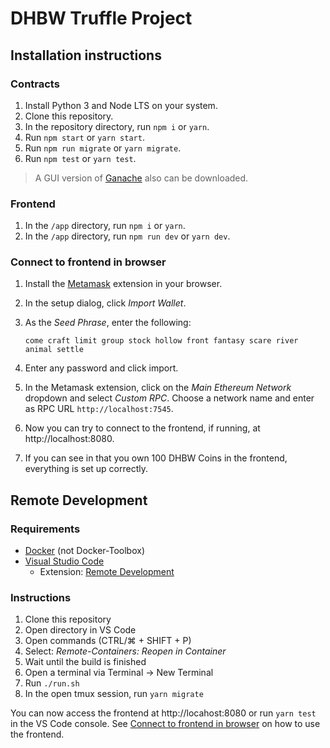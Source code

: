 # DHBW Truffle Project

## Installation instructions

### Contracts

1. Install Python 3 and Node LTS on your system.
2. Clone this repository.
3. In the repository directory, run `npm i` or `yarn`.
4. Run `npm start` or `yarn start`.
5. Run `npm run migrate` or `yarn migrate`.
6. Run `npm test` or `yarn test`.

> A GUI version of [Ganache](https://www.trufflesuite.com/ganache) also can be
> downloaded.

### Frontend

1. In the `/app` directory, run `npm i` or `yarn`.
2. In the `/app` directory, run `npm run dev` or `yarn dev`.

### Connect to frontend in browser

1. Install the [Metamask](https://metamask.io/) extension in your browser.
2. In the setup dialog, click _Import Wallet_.
3. As the _Seed Phrase_, enter the following:

   ```
   come craft limit group stock hollow front fantasy scare river animal settle
   ```

4. Enter any password and click import.
5. In the Metamask extension, click on the _Main Ethereum Network_ dropdown and
   select _Custom RPC_. Choose a network name and enter as RPC URL
   `http://localhost:7545`.
6. Now you can try to connect to the frontend, if running, at
   http://localhost:8080.
7. If you can see in that you own 100 DHBW Coins in the frontend, everything is
   set up correctly.

## Remote Development

### Requirements

- [Docker](https://www.docker.com/products/docker-desktop) (not Docker-Toolbox)
- [Visual Studio Code](https://code.visualstudio.com/)
  - Extension: [Remote Development](https://marketplace.visualstudio.com/items?itemName=ms-vscode-remote.vscode-remote-extensionpack)

### Instructions

1. Clone this repository
2. Open directory in VS Code
3. Open commands (CTRL/⌘ + SHIFT + P)
4. Select: _Remote-Containers: Reopen in Container_
5. Wait until the build is finished
6. Open a terminal via Terminal -> New Terminal
7. Run `./run.sh`
8. In the open tmux session, run `yarn migrate`

You can now access the frontend at http://locahost:8080 or run `yarn test` in
the VS Code console. See
[Connect to frontend in browser](#connect-to-frontend-in-browser) on how to use
the frontend.
